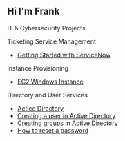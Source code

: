 ## Hi I'm Frank 
   IT & Cybersecurity Projects



Ticketing Service Management
  - [Getting Started with ServiceNow](https://github.com/franklopez7554/Ticketing-Service-Management.git)

Instance Provisioning 
  - [EC2 Windows Instance](https://github.com/franklopez7554/Instance-Provisioning.git)

Directory and User Services

  - [Actice Directory](https://github.com/franklopez7554/Configuring-Active-Directory-on-EC2-Virtual-Machine.git)
  - [Creating a user in Active Directory](https://github.com/franklopez7554/Creating-a-User-in-Active-Directory.git)
  - [Creating groups in Active Directory](https://github.com/franklopez7554/Creating-Groups-in-Active-Directory.git)
  - [How to reset a password](https://github.com/franklopez7554/How-to-Reset-a-Password-in-Active-Directory.git)
  
<!--
**franklopez7554/franklopez7554** is a ✨ _special_ ✨ repository because its `README.md` (this file) appears on your GitHub profile.

Here are some ideas to get you started:

- 🔭 I’m currently working on getting my Security +
- 🌱 I’m currently learning Cybersecurity
- 👯 I’m looking to collaborate on ...
- 🤔 I’m looking for help with ...
- 💬 Ask me about ...
- 📫 How to reach me: ...
- 😄 Pronouns: ...
- ⚡ Fun fact: ...
-->
